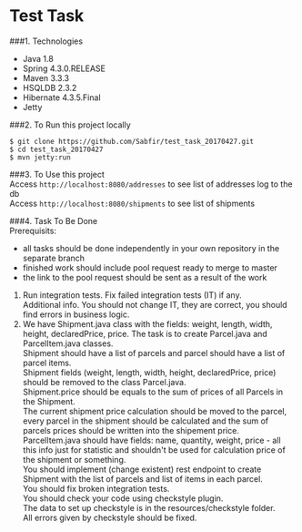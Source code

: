 ﻿# Test Task
###1. Technologies
* Java 1.8
* Spring 4.3.0.RELEASE
* Maven 3.3.3
* HSQLDB 2.3.2
* Hibernate 4.3.5.Final
* Jetty

###2. To Run this project locally
```shell
$ git clone https://github.com/Sabfir/test_task_20170427.git
$ cd test_task_20170427
$ mvn jetty:run
```

###3. To Use this project<br/>
Access ```http://localhost:8080/addresses``` to see list of addresses log to the db<br/>
Access ```http://localhost:8080/shipments``` to see list of shipments

###4. Task To Be Done</br>
Prerequisits:</br>
 - all tasks should be done independently in your own repository in the separate branch
 - finished work should include pool request ready to merge to master</br>
 - the link to the pool request should be sent as a result of the work
1. Run integration tests. Fix failed integration tests (IT) if any.</br>
Additional info. You should not change IT, they are correct, you should find errors in business logic.
2. We have Shipment.java class with the fields: weight, length, width, height, declaredPrice, price.
   The task is to create Parcel.java and ParcelItem.java classes.</br>
   Shipment should have a list of parcels and parcel should have a list of parcel items.</br>
   Shipment fields (weight, length, width, height, declaredPrice, price) should be removed to the class Parcel.java.</br>
   Shipment.price should be equals to the sum of prices of all Parcels in the Shipment.</br>
   The current shipment price calculation should be moved to the parcel, every parcel in the shipment should be calculated and the sum of parcels prices should be written into the shipement price.</br>
   ParcelItem.java should have fields: name, quantity, weight, price - all this info just for statistic and shouldn't be used for calculation price of the shipment or something.</br>
   You should implement (change existent) rest endpoint to create Shipment with the list of parcels and list of items in each parcel.</br>
   You should fix broken integration tests.</br>
   You should check your code using checkstyle plugin.</br>
   The data to set up checkstyle is in the resources/checkstyle folder.</br>
   All errors given by checkstyle should be fixed.</br>

